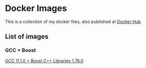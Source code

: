 # Docker Images
This is a collection of my docker files, also published at [Docker Hub](https://hub.docker.com/u/andycodes)

## List of images
### GCC + Boost
[GCC 11.1.0 + Boost C++ Libraries 1.76.0](https://github.com/0x4ndy/docker-images/tree/master/gcc-boost/11.1.0-1.76.0)
